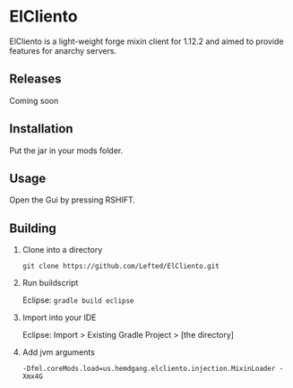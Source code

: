 # ElCliento

ElCliento is a light-weight forge mixin client for 1.12.2 and aimed to provide features for anarchy servers.

## Releases

Coming soon

## Installation

Put the  jar in your mods folder.

## Usage

Open the Gui by pressing RSHIFT.

## Building
1. Clone into a directory

   ```git clone https://github.com/Lefted/ElCliento.git```

2. Run buildscript

   Eclipse: ```gradle build eclipse```

3. Import into your IDE

   Eclipse: Import > Existing Gradle Project > [the directory]

4. Add jvm arguments

   ```-Dfml.coreMods.load=us.hemdgang.elcliento.injection.MixinLoader -Xmx4G```